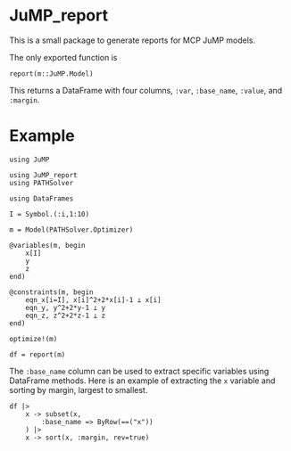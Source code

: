 # JuMP_report

This is a small package to generate reports for MCP JuMP models. 


The only exported function is 

    report(m::JuMP.Model)

This returns a DataFrame with four columns, `:var`, 
`:base_name`, `:value`, and `:margin`. 

# Example 

```
using JuMP

using JuMP_report
using PATHSolver

using DataFrames

I = Symbol.(:i,1:10)

m = Model(PATHSolver.Optimizer)

@variables(m, begin
    x[I]
    y
    z
end)

@constraints(m, begin
    eqn_x[i=I], x[i]^2+2*x[i]-1 ⟂ x[i]
    eqn_y, y^2+2*y-1 ⟂ y
    eqn_z, z^2+2*z-1 ⟂ z
end)

optimize!(m)

df = report(m)
```
The `:base_name` column can be used to extract specific variables using DataFrame methods. Here is an example of extracting the `x`
variable and sorting by margin, largest to smallest.
```
df |>
    x -> subset(x, 
        :base_name => ByRow(==("x"))
    ) |>
    x -> sort(x, :margin, rev=true)
```